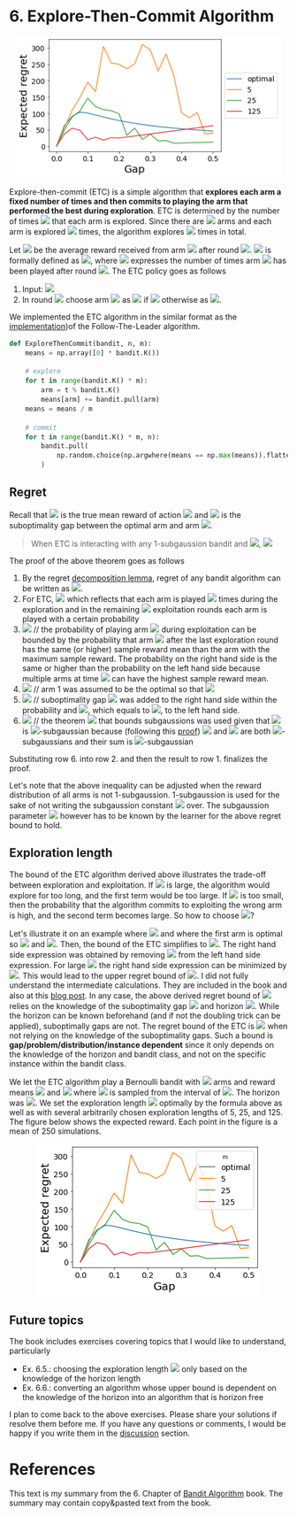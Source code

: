 # 6. Explore-Then-Commit Algorithm
<center>
<img width="480" src="./assets/6_explore_then_commit.png">
</center>

Explore-then-commit (ETC) is a simple algorithm that **explores each arm a fixed number of times and then commits to playing the arm that performed the best during exploration**. ETC is determined by the number of times <img src="https://render.githubusercontent.com/render/math?math=m"> that each arm is explored. Since there are <img src="https://render.githubusercontent.com/render/math?math=k"> arms and each arm is explored <img src="https://render.githubusercontent.com/render/math?math=m"> times, the algorithm explores <img src="https://render.githubusercontent.com/render/math?math=mk"> times in total. 

Let <img src="https://render.githubusercontent.com/render/math?math=\hat{u}_i(t)"> be the average reward received from arm <img src="https://render.githubusercontent.com/render/math?math=i"> after round <img src="https://render.githubusercontent.com/render/math?math=t">. <img src="https://render.githubusercontent.com/render/math?math=\hat{u}_i(t)"> is formally defined as 
<img src="https://render.githubusercontent.com/render/math?math=\hat{u}_i(t) = \frac{1}{T_i(t)}\sum_{s=1}^{t}\mathbb{I}\{A_s = i \}X_s">, where <img src="https://render.githubusercontent.com/render/math?math=T_i(t) = \sum_{s=1}^{t}\mathbb{I}\{A_s=i\}"> expresses the number of times arm <img src="https://render.githubusercontent.com/render/math?math=i"> has been played after round <img src="https://render.githubusercontent.com/render/math?math=t">. The ETC policy goes as follows
1. Input: <img src="https://render.githubusercontent.com/render/math?math=m">
2. In round <img src="https://render.githubusercontent.com/render/math?math=t"> choose arm <img src="https://render.githubusercontent.com/render/math?math=A_t"> as <img src="https://render.githubusercontent.com/render/math?math=(t \mod k) \%2B 1"> if <img src="https://render.githubusercontent.com/render/math?math=t \leq mk"> otherwise as <img src="https://render.githubusercontent.com/render/math?math=\argmax_i\hat{\mu_i}(mk)">.

We implemented the ETC algorithm in the similar format as the [implementation](4_stochastic_bandits.html#unstructured-bandits))of the Follow-The-Leader algorithm.

```python
def ExploreThenCommit(bandit, n, m):
    means = np.array([0] * bandit.K())

    # explore
    for t in range(bandit.K() * m):
        arm = t % bandit.K()
        means[arm] += bandit.pull(arm)
    means = means / m
    
    # commit 
    for t in range(bandit.K() * m, n):        
        bandit.pull(
            np.random.choice(np.argwhere(means == np.max(means)).flatten())
        )
``` 

## Regret
Recall that <img src="https://render.githubusercontent.com/render/math?math=u_i"> is the true mean reward of action <img src="https://render.githubusercontent.com/render/math?math=i"> and <img src="https://render.githubusercontent.com/render/math?math=\Delta_i = \mu* - \mu_i"> is the suboptimality gap between the optimal arm and arm <img src="https://render.githubusercontent.com/render/math?math=i">.

>When ETC is interacting with any 1-subgaussion bandit and <img src="https://render.githubusercontent.com/render/math?math=1 \leq m \leq n/k">, <img src="https://render.githubusercontent.com/render/math?math=R_n \leq m \sum_{i=1}^{k}\Delta_i \%2B (n - mk)\sum_{i=1}^{k}\Delta_i \exp(-\frac{m\Delta_i^2}{4})"> 


The proof of the above theorem goes as follows
1. By the regret [decomposition lemma](4_stochastic_bandits.md#decomposing-the-regret), regret of any bandit algorithm can be written as <img src="https://render.githubusercontent.com/render/math?math=\sum_{i=1}^{k} \Delta_i \mathbb{E}[T_i(n)]">.
1. For ETC, <img src="https://render.githubusercontent.com/render/math?math=\mathbb{E}[T_i(n)] = m \%2B (n-mk)\mathbb{P}(A_{mk %2B 1} = i)"> which reflects that each arm is played <img src="https://render.githubusercontent.com/render/math?math=m"> times during the exploration and in the remaining <img src="https://render.githubusercontent.com/render/math?math=n - mk"> exploitation rounds each arm is played with a certain probability
1. <img src="https://render.githubusercontent.com/render/math?math=\mathbb{P}(A_{mk %2B 1} = i) \leq \mathbb{P}(\hat{\mu}_i(mk) \geq \max_{j \neq i} \hat{\mu_j}(mk))"> // the probability of playing arm <img src="https://render.githubusercontent.com/render/math?math=i"> during exploitation can be bounded by the probability that arm <img src="https://render.githubusercontent.com/render/math?math=i"> after the last exploration round has the same (or higher) sample reward mean than the arm with the maximum sample reward. The probability on the right hand side is the same or higher than the probability on the left hand side because multiple arms at time <img src="https://render.githubusercontent.com/render/math?math=mk"> can have the highest sample reward mean.  
1. <img src="https://render.githubusercontent.com/render/math?math=\leq \mathbb{P}(\hat{\mu}_i(mk) \geq \hat{\mu_1}(mk))"> // arm 1 was assumed to be the optimal so that <img src="https://render.githubusercontent.com/render/math?math=\mu_1=\mu*=\max_i\mu_i">
1. <img src="https://render.githubusercontent.com/render/math?math== \mathbb{P}(\hat{\mu}_i(mk) - \mu_i - (\hat{\mu_1}(mk) - \mu_1) \geq \Delta_i)"> // suboptimality gap <img src="https://render.githubusercontent.com/render/math?math=\Delta_i"> was added to the right hand side within the probability and <img src="https://render.githubusercontent.com/render/math?math=\mu_1 - \mu_i">, which equals to <img src="https://render.githubusercontent.com/render/math?math=\Delta_i">, to the left hand side.
1. <img src="https://render.githubusercontent.com/render/math?math=\leq \exp(-\frac{m\Delta_{i}^2}{4})"> // the theorem <img src="https://render.githubusercontent.com/render/math?math=\mathbb{E}[e^{\lambda X}] \leq e^{\lambda^2 \sigma^2 / 2}"> that bounds subgaussions was used given that <img src="https://render.githubusercontent.com/render/math?math=\hat{\mu}_i(mk) - \mu_i - (\hat{\mu_1}(mk) - \mu_1)"> is <img src="https://render.githubusercontent.com/render/math?math=\sqrt{2/m}">-subgaussian because (following this [proof](5_concentration_of_measure.md#bounding-the-sample-reward-mean)) <img src="https://render.githubusercontent.com/render/math?math=\hat{\mu}_i(mk) - \mu_i"> and <img src="https://render.githubusercontent.com/render/math?math=\hat{\mu_1}(mk) - \mu_1"> are both <img src="https://render.githubusercontent.com/render/math?math=1/\sqrt{m}">-subgaussians and their sum is <img src="https://render.githubusercontent.com/render/math?math=\sqrt{2/m}">-subgaussian  

Substituting row 6. into row 2. and then the result to row 1. finalizes the proof.  

Let's note that the above inequality can be adjusted  when the reward distribution of all arms is not 1-subgaussion. 1-subgaussion is used for the sake of not writing the subgaussion constant <img src="https://render.githubusercontent.com/render/math?math=\sigma"> over. The subgaussion parameter <img src="https://render.githubusercontent.com/render/math?math=\sigma"> however has to be known by the learner for the above regret bound to hold.


## Exploration length
The bound of the ETC algorithm derived above illustrates the trade-off between exploration and exploitation. If  <img src="https://render.githubusercontent.com/render/math?math=m"> is large, the algorithm would explore for too long, and the first term would be too large. If <img src="https://render.githubusercontent.com/render/math?math=m"> is too small, then the probability that the algorithm commits to exploiting the wrong arm is high, and the second term becomes large. So how to choose <img src="https://render.githubusercontent.com/render/math?math=m">?

Let's illustrate it on an example where <img src="https://render.githubusercontent.com/render/math?math=k=2"> and where the first arm is optimal so <img src="https://render.githubusercontent.com/render/math?math=\Delta_1 = 0"> and <img src="https://render.githubusercontent.com/render/math?math=\Delta = \Delta_2">. Then, the bound of the ETC  simplifies to <img src="https://render.githubusercontent.com/render/math?math=R_n \leq m\Delta_i \%2B (n - 2m)\Delta \exp(-\frac{m\Delta_i^2}{4}) \leq m\Delta_i \%2B n\Delta \exp(-\frac{m\Delta_i^2}{4})">. The right hand side expression was obtained by removing <img src="https://render.githubusercontent.com/render/math?math=-2m\Delta \exp(-\frac{m\Delta_i^2}{4})"> from the left hand side expression. For large <img src="https://render.githubusercontent.com/render/math?math=n"> the right hand side expression can be minimized by <img src="https://render.githubusercontent.com/render/math?math=m=\max\{1, \frac{4}{\Delta^2}\log(\frac{n\Delta^2}{4})\}">. This would lead to the upper regret bound of  <img src="https://render.githubusercontent.com/render/math?math=O(\sqrt{n})">. I did not fully understand the intermediate calculations. They are included in the book and also at this [blog post](https://banditalgs.com/2016/09/14/first-steps-explore-then-commit/#mjx-eqn-eqregret_g). In any case, the above derived regret bound of  <img src="https://render.githubusercontent.com/render/math?math=O(\sqrt{n})"> relies on the knowledge of the suboptimality gap <img src="https://render.githubusercontent.com/render/math?math=\Delta"> and horizon <img src="https://render.githubusercontent.com/render/math?math=n">. While the horizon can be known beforehand (and if not the doubling trick can be applied), suboptimally gaps are not. The regret bound of the ETC is <img src="https://render.githubusercontent.com/render/math?math=O(n^{2/3})"> when not relying on the knowledge of the suboptimality gaps. Such a bound is **gap/problem/distribution/instance dependent** since it only depends on the knowledge of the horizon and bandit class, and not on the specific instance within the bandit class.

We let the ETC algorithm play a Bernoulli bandit with <img src="https://render.githubusercontent.com/render/math?math=k=2"> arms and reward means <img src="https://render.githubusercontent.com/render/math?math=\mu_1=0.5"> and <img src="https://render.githubusercontent.com/render/math?math=\mu_2=\mu_1-\Delta"> where <img src="https://render.githubusercontent.com/render/math?math=\Delta"> is sampled from the interval of <img src="https://render.githubusercontent.com/render/math?math=[0, 0.5]">. The horizon was <img src="https://render.githubusercontent.com/render/math?math=n=5000">. We set the exploration length <img src="https://render.githubusercontent.com/render/math?math=m"> optimally by the formula above as well as with several arbitrarily chosen exploration lengths of 5, 25, and 125. The figure below shows the expected reward. Each point in the figure is a mean of 250 simulations. 

<figure class="image" align="center">
  <img src="./assets/6_etc_regrets.png" alt="Regret of the follow-the-leader policy">
</figure>  

 

## Future topics
The book includes exercises covering topics that I would like to understand, particularly 
* Ex. 6.5.: choosing the exploration length <img src="https://render.githubusercontent.com/render/math?math=m"> only based on the knowledge of the horizon length
* Ex. 6.6.: converting an algorithm whose upper bound is dependent on the knowledge of the horizon into an algorithm that is horizon free

I plan to come back to the above exercises. Please share your solutions if resolve them before me. If you have any questions or comments, I would be happy if you write them in the [discussion](https://github.com/azikoss/bandit_summaries/discussions/categories/6-explore-then-commit) section. 



 
# References
This text is *my* summary from the 6. Chapter of [Bandit Algorithm](https://tor-lattimore.com/downloads/book/book.pdf) book. The summary may contain copy&pasted text from the book. 
